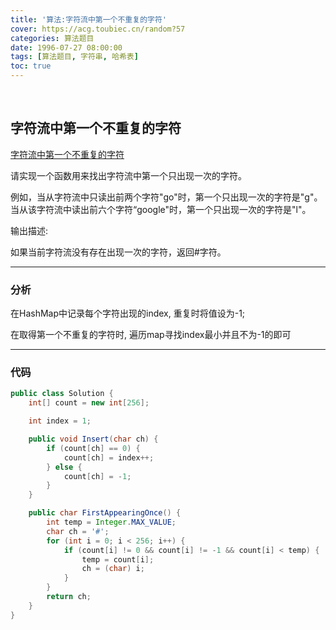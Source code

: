 ```yaml
---
title: '算法:字符流中第一个不重复的字符'
cover: https://acg.toubiec.cn/random?57
categories: 算法题目
date: 1996-07-27 08:00:00
tags: [算法题目, 字符串, 哈希表]
toc: true
---
```


<br/>

<!--more-->

## 字符流中第一个不重复的字符

[字符流中第一个不重复的字符](https://www.nowcoder.com/practice/00de97733b8e4f97a3fb5c680ee10720?tpId=13&tqId=11207&tPage=3&rp=1&ru=%2Fta%2Fcoding-interviews&qru=%2Fta%2Fcoding-interviews%2Fquestion-ranking)

请实现一个函数用来找出字符流中第一个只出现一次的字符。

例如，当从字符流中只读出前两个字符"go"时，第一个只出现一次的字符是"g"。当从该字符流中读出前六个字符“google"时，第一个只出现一次的字符是"l"。

输出描述:

如果当前字符流没有存在出现一次的字符，返回#字符。

****

### 分析

在HashMap中记录每个字符出现的index, 重复时将值设为-1;

在取得第一个不重复的字符时, 遍历map寻找index最小并且不为-1的即可

****

### 代码

```java
public class Solution {
    int[] count = new int[256];

    int index = 1;

    public void Insert(char ch) {
        if (count[ch] == 0) {
            count[ch] = index++;
        } else {
            count[ch] = -1;
        }
    }

    public char FirstAppearingOnce() {
        int temp = Integer.MAX_VALUE;
        char ch = '#';
        for (int i = 0; i < 256; i++) {
            if (count[i] != 0 && count[i] != -1 && count[i] < temp) {
                temp = count[i];
                ch = (char) i;
            }
        }
        return ch;
    }
}
```

